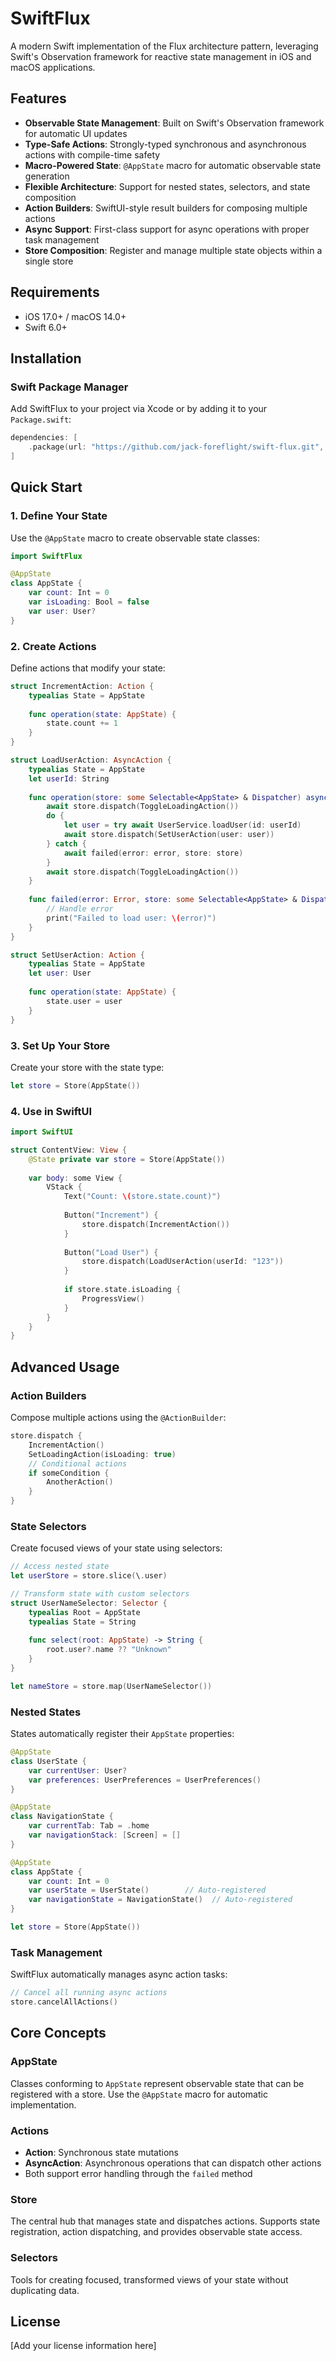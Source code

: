 # SwiftFlux

A modern Swift implementation of the Flux architecture pattern, leveraging Swift's Observation framework for reactive state management in iOS and macOS applications.

## Features

- **Observable State Management**: Built on Swift's Observation framework for automatic UI updates
- **Type-Safe Actions**: Strongly-typed synchronous and asynchronous actions with compile-time safety  
- **Macro-Powered State**: `@AppState` macro for automatic observable state generation
- **Flexible Architecture**: Support for nested states, selectors, and state composition
- **Action Builders**: SwiftUI-style result builders for composing multiple actions
- **Async Support**: First-class support for async operations with proper task management
- **Store Composition**: Register and manage multiple state objects within a single store

## Requirements

- iOS 17.0+ / macOS 14.0+
- Swift 6.0+

## Installation

### Swift Package Manager

Add SwiftFlux to your project via Xcode or by adding it to your `Package.swift`:

```swift
dependencies: [
    .package(url: "https://github.com/jack-foreflight/swift-flux.git", from: "1.0.0")
]
```

## Quick Start

### 1. Define Your State

Use the `@AppState` macro to create observable state classes:

```swift
import SwiftFlux

@AppState
class AppState {
    var count: Int = 0
    var isLoading: Bool = false
    var user: User?
}
```

### 2. Create Actions

Define actions that modify your state:

```swift
struct IncrementAction: Action {
    typealias State = AppState
    
    func operation(state: AppState) {
        state.count += 1
    }
}

struct LoadUserAction: AsyncAction {
    typealias State = AppState
    let userId: String
    
    func operation(store: some Selectable<AppState> & Dispatcher) async {
        await store.dispatch(ToggleLoadingAction())
        do {
            let user = try await UserService.loadUser(id: userId)
            await store.dispatch(SetUserAction(user: user))
        } catch {
            await failed(error: error, store: store)
        }
        await store.dispatch(ToggleLoadingAction())
    }
    
    func failed(error: Error, store: some Selectable<AppState> & Dispatcher) async {
        // Handle error
        print("Failed to load user: \(error)")
    }
}

struct SetUserAction: Action {
    typealias State = AppState
    let user: User
    
    func operation(state: AppState) {
        state.user = user
    }
}
```

### 3. Set Up Your Store

Create your store with the state type:

```swift
let store = Store(AppState())
```

### 4. Use in SwiftUI

```swift
import SwiftUI

struct ContentView: View {
    @State private var store = Store(AppState())
    
    var body: some View {
        VStack {
            Text("Count: \(store.state.count)")
            
            Button("Increment") {
                store.dispatch(IncrementAction())
            }
            
            Button("Load User") {
                store.dispatch(LoadUserAction(userId: "123"))
            }
            
            if store.state.isLoading {
                ProgressView()
            }
        }
    }
}
```

## Advanced Usage

### Action Builders

Compose multiple actions using the `@ActionBuilder`:

```swift
store.dispatch {
    IncrementAction()
    SetLoadingAction(isLoading: true)
    // Conditional actions
    if someCondition {
        AnotherAction()
    }
}
```

### State Selectors

Create focused views of your state using selectors:

```swift
// Access nested state
let userStore = store.slice(\.user)

// Transform state with custom selectors
struct UserNameSelector: Selector {
    typealias Root = AppState
    typealias State = String
    
    func select(root: AppState) -> String {
        root.user?.name ?? "Unknown"
    }
}

let nameStore = store.map(UserNameSelector())
```

### Nested States

States automatically register their `AppState` properties:

```swift
@AppState
class UserState {
    var currentUser: User?
    var preferences: UserPreferences = UserPreferences()
}

@AppState  
class NavigationState {
    var currentTab: Tab = .home
    var navigationStack: [Screen] = []
}

@AppState
class AppState {
    var count: Int = 0
    var userState = UserState()        // Auto-registered
    var navigationState = NavigationState()  // Auto-registered
}

let store = Store(AppState())
```

### Task Management

SwiftFlux automatically manages async action tasks:

```swift
// Cancel all running async actions
store.cancelAllActions()
```

## Core Concepts

### AppState
Classes conforming to `AppState` represent observable state that can be registered with a store. Use the `@AppState` macro for automatic implementation.

### Actions
- **Action**: Synchronous state mutations
- **AsyncAction**: Asynchronous operations that can dispatch other actions
- Both support error handling through the `failed` method

### Store
The central hub that manages state and dispatches actions. Supports state registration, action dispatching, and provides observable state access.

### Selectors
Tools for creating focused, transformed views of your state without duplicating data.

## License

[Add your license information here]
